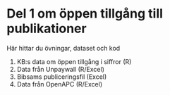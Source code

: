 # Del 1 om öppen tillgång till publikationer
Här hittar du övningar, dataset och kod

1. KB:s data om öppen tillgång i siffror (R)
2. Data från Unpaywall (R/Excel)
3. Bibsams publiceringsfil (Excel)
4. Data från OpenAPC (R/Excel)
